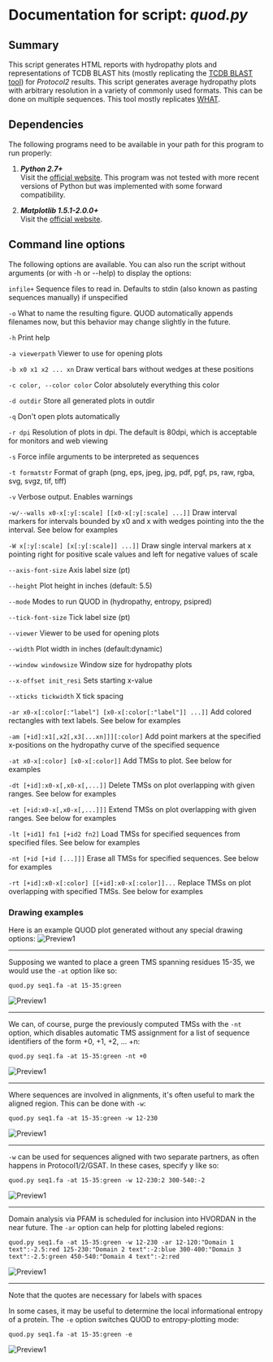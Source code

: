<!--General layout and various text copied from https://github.com/SaierLaboratory/TCDBtools/blob/master/manuals/famXpander.md-->

# Documentation for script: _quod.py_

## Summary
This script generates HTML reports with hydropathy plots and representations of TCDB BLAST hits (mostly replicating the [TCDB BLAST tool](http://www.tcdb.org/progs/blast.php)) for _Protocol2_ results. 
This script generates average hydropathy plots with arbitrary resolution in a variety of commonly used formats. 
This can be done on multiple sequences.
This tool mostly replicates [WHAT](http://biotools.tcdb.org/barwhat2.html).

## Dependencies
The following programs need to be available in your path for this program to run properly:

1. **_Python 2.7+_**  
Visit the [official website](https://www.python.org/). 
This program was not tested with more recent versions of Python but was implemented with some forward compatibility.

2. **_Matplotlib 1.5.1-2.0.0+_**  
Visit the [official website](https://matplotlib.org/).

## Command line options
The following options are available. 
You can also run the script without arguments (or with -h or --help) to display the options:

`infile+`	Sequence files to read in. Defaults to stdin (also known as pasting sequences manually) if unspecified

`-o`	What to name the resulting figure. QUOD automatically appends filenames now, but this behavior may change slightly in the future.

`-h`	Print help

`-a viewerpath` 
Viewer to use for opening plots

`-b x0 x1 x2 ... xn` 
Draw vertical bars without wedges at these positions

`-c color, --color color`
Color absolutely everything this color

`-d outdir`
Store all generated plots in outdir

`-q`
Don't open plots automatically

`-r dpi`
Resolution of plots in dpi. The default is 80dpi, which is acceptable for monitors and web viewing

`-s`
Force infile arguments to be interpreted as sequences

`-t formatstr`
Format of graph (png, eps, jpeg, jpg, pdf, pgf, ps, raw, rgba, svg, svgz, tif, tiff)

`-v`
Verbose output. Enables warnings

`-w/--walls x0-x[:y[:scale] [[x0-x[:y[:scale] ...]]`
Draw interval markers for intervals bounded by x0 and x with wedges pointing into the the interval. See below for examples

`-W x[:y[:scale] [x[:y[:scale]] ...]]`
Draw single interval markers at x pointing right for positive scale values and left for negative values of scale

`--axis-font-size`
Axis label size (pt)

`--height`
Plot height in inches (default: 5.5)

`--mode`
Modes to run QUOD in (hydropathy, entropy, psipred)

`--tick-font-size`
Tick label size (pt)

`--viewer`
Viewer to be used for opening plots

`--width`
Plot width in inches (default:dynamic)

`--window windowsize`
Window size for hydropathy plots

`--x-offset init_resi`
Sets starting x-value

`--xticks tickwidth` 
X tick spacing

`-ar x0-x[:color[:"label"] [x0-x[:color[:"label"]] ...]]`
Add colored rectangles with text labels. See below for examples

`-am [+id]:x1[,x2[,x3[...xn]]][:color]`
Add point markers at the specified x-positions on the hydropathy curve of the specified sequence

`-at x0-x[:color] [x0-x[:color]]`
Add TMSs to plot. See below for examples

`-dt [+id]:x0-x[,x0-x[,...]]`
Delete TMSs on plot overlapping with given ranges. See below for examples

`-et [+id:x0-x[,x0-x[,...]]]`
Extend TMSs on plot overlapping with given ranges. See below for examples

`-lt [+id1] fn1 [+id2 fn2]`
Load TMSs for specified sequences from specified files. See below for examples

`-nt [+id [+id [...]]]`
Erase all TMSs for specified sequences. See below for examples

`-rt [+id]:x0-x[:color] [[+id]:x0-x[:color]]...`
Replace TMSs on plot overlapping with specified TMSs. See below for examples

### Drawing examples ###

Here is an example QUOD plot generated without any special drawing options:
![Preview1](images/quod_defaults.png)

---

Supposing we wanted to place a green TMS spanning residues 15-35, we would use the `-at` option like so:

```
quod.py seq1.fa -at 15-35:green
```
![Preview1](images/quod_greentms.png)

---

We can, of course, purge the previously computed TMSs with the `-nt` option, which disables automatic TMS assignment for a list of sequence identifiers of the form +0, +1, +2, ... +n:
```
quod.py seq1.fa -at 15-35:green -nt +0
```
![Preview1](images/quod_greenonly.png)

---

Where sequences are involved in alignments, it's often useful to mark the aligned region. This can be done with `-w`:
```
quod.py seq1.fa -at 15-35:green -w 12-230
```
![Preview1](images/quod_singlealn.png)

---

`-w` can be used for sequences aligned with two separate partners, as often happens in Protocol1/2/GSAT. In these cases, specify y like so:
```
quod.py seq1.fa -at 15-35:green -w 12-230:2 300-540:-2
```
![Preview1](images/quod_doublealn.png)

---

Domain analysis via PFAM is scheduled for inclusion into HVORDAN in the near future. The `-ar` option can help for plotting labeled regions:
```
quod.py seq1.fa -at 15-35:green -w 12-230 -ar 12-120:"Domain 1 text":-2.5:red 125-230:"Domain 2 text":-2:blue 300-400:"Domain 3 text":-2.5:green 450-540:"Domain 4 text":-2:red
```
![Preview1](images/quod_domains.png)

---

Note that the quotes are necessary for labels with spaces

In some cases, it may be useful to determine the local informational entropy of a protein. The `-e` option switches QUOD to entropy-plotting mode:
```
quod.py seq1.fa -at 15-35:green -e
```
![Preview1](images/quod_entropy.png)
